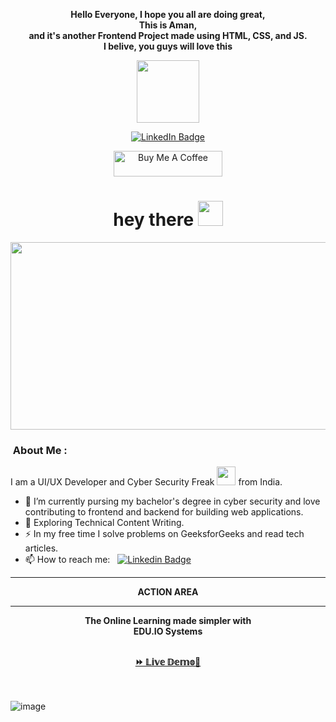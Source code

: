 <p align="center"><strong>Hello Everyone, I hope you all are doing great,<br>This is Aman,<br>and it's another Frontend Project made using HTML, CSS, and JS.<br>I belive, you guys will love this</strong></p>
<p align="center"><img src="https://media.giphy.com/media/M9gbBd9nbDrOTu1Mqx/giphy.gif" width="100"/></p>
<p align="center">
<a href="https://www.linkedin.com/in/amanraghuvanshi/"><img src="https://img.shields.io/badge/LinkedIn-blue?style=for-the-badge&logo=linkedin&logoColor=white" alt="LinkedIn Badge"></a>
</p>
<p align="center">
<a href="https://www.buymeacoffee.com/iaman" target="_blank"><img src="https://cdn.buymeacoffee.com/buttons/default-orange.png" alt="Buy Me A Coffee" height="41" width="174"></a>
</p>


<h1 align="center">hey there <img src="https://media.giphy.com/media/hvRJCLFzcasrR4ia7z/giphy.gif" width="40"></h1>

<p align="center"><img src="https://media.giphy.com/media/dWesBcTLavkZuG35MI/giphy.gif" width="600" height="300"  /></p>

### &nbsp;About Me :

I am a UI/UX Developer and Cyber Security Freak <img src="https://media.giphy.com/media/WUlplcMpOCEmTGBtBW/giphy.gif" width="30"> from India.

- 🔭 I’m currently pursing my bachelor's degree in cyber security  and love contributing to frontend and backend for building web applications.
- 🌱 Exploring Technical Content Writing.
- ⚡ In my free time I solve problems on GeeksforGeeks and read tech articles.
- 📫 How to reach me: &nbsp; [![Linkedin Badge](https://img.shields.io/badge/-Aman-blue?style=flat&logo=Linkedin&logoColor=white)](https://www.linkedin.com/in/amanraghuvanshi/)

<hr><p align="center"><strong>ACTION AREA</strong></p><hr>

<div align="center">
  <p><strong>The Online Learning made simpler with <br>EDU.IO Systems</strong></p><br>
  <a href="https://amanraghuvanshi.github.io/education.github.io/" target="_blank"><strong>⏩ 𝕃𝕚𝕧𝕖 𝔻𝕖𝕞𝕠🍩</strong></a><br><br><br>
</div>

![image](https://user-images.githubusercontent.com/110326399/210302163-558607b7-83e7-4dd2-b95c-9aedbfd483b8.png)
